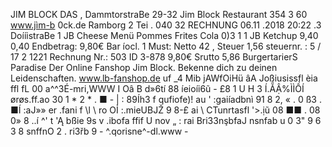 JIM BLOCK DAS , DammtorstraBe 29-32 Jim Block Restaurant 354 3 60 www.jìm-b 0ck.de Ramborg 2 Tei . 040 32 RECHNUNG 06.11 .2018 20:22 .3 DoííistraBe 1 JB Cheese Menü Pommes Frites Cola 0)3 1 1 JB Ketchup 9,40 0,40 Endbetrag: 9,80€ Bar íocl. 1 Must: Netto 42 , Steuer 1,56 steuernr. : 5 / 17 2 1221 Rechnung Nr.: 503 ID 3-878 9,80€ Srutto 5,86 BurgertarierS Paradise Der Online Fanshop Jim Block. Bekenne dich zu deinen Leidenschaften. www.lb-fanshop.de uf _4 Mib jAWfOiHü âA Joßiusissfl èia ffl fL 00 a^^3É-mri,WWW I Oâ B d»6tí 88 íeioíi6ũ - £8 1 U H 3 Í.ẴẬ%ÌÌỒÍ ørøs.ff.ao 30 1 * 2 * . ■ - | : 89Íh3 f qufiofe)! au ' :gaiíadbnì 91 8 2, « . 0 ß3 . ■Í :aJ»» er .fani f \l \ ro OỈ :.mieUBJŽ 9 8-£ ai \ CTunrtasfl '>.ịũ 08 ■■ . 08 0» 8 ..í ^' t 'Ą bßie 9s v .ibofa ffif U nov „ : rai Bri33nşbfaJ nsnfab u 0 3" 9 6 3 8 snffnO 2 . ri3řb 9 - ^.qorisne^-dl.www -